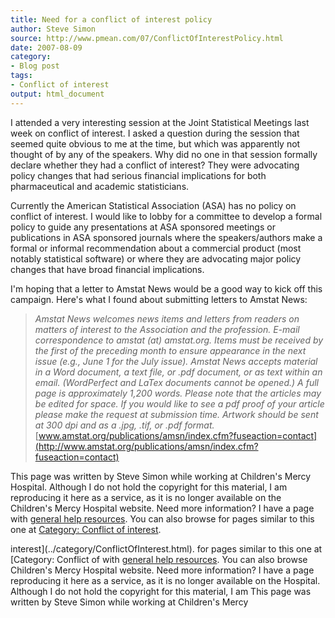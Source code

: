 ```yaml
---
title: Need for a conflict of interest policy
author: Steve Simon
source: http://www.pmean.com/07/ConflictOfInterestPolicy.html
date: 2007-08-09
category:
- Blog post
tags:
- Conflict of interest
output: html_document
---
```

I attended a very interesting session at the Joint Statistical Meetings
last week on conflict of interest. I asked a question during the session
that seemed quite obvious to me at the time, but which was apparently
not thought of by any of the speakers. Why did no one in that session
formally declare whether they had a conflict of interest? They were
advocating policy changes that had serious financial implications for
both pharmaceutical and academic statisticians.

Currently the American Statistical Association (ASA) has no policy on
conflict of interest. I would like to lobby for a committee to develop a
formal policy to guide any presentations at ASA sponsored meetings or
publications in ASA sponsored journals where the speakers/authors make a
formal or informal recommendation about a commercial product (most
notably statistical software) or where they are advocating major policy
changes that have broad financial implications.

I\'m hoping that a letter to Amstat News would be a good way to kick off
this campaign. Here\'s what I found about submitting letters to Amstat
News:

> *Amstat News* *welcomes news items and letters from readers on matters
> of interest to the Association and the profession. E-mail
> correspondence to amstat (at) amstat.org. Items must be received by
> the first of the preceding month to ensure appearance in the next
> issue (e.g., June 1 for the July issue).* *Amstat News* *accepts
> material in a Word document, a text file, or .pdf document, or as text
> within an email. (WordPerfect and LaTex documents cannot be opened.) A
> full page is approximately 1,200 words. Please note that the articles
> may be edited for space. If you would like to see a pdf proof of your
> article please make the request at submission time. Artwork should be
> sent at 300 dpi and as a .jpg, .tif, or .pdf format.*
> [www.amstat.org/publications/amsn/index.cfm?fuseaction=contact](http://www.amstat.org/publications/amsn/index.cfm?fuseaction=contact)

This page was written by Steve Simon while working at Children\'s Mercy
Hospital. Although I do not hold the copyright for this material, I am
reproducing it here as a service, as it is no longer available on the
Children\'s Mercy Hospital website. Need more information? I have a page
with [general help resources](../GeneralHelp.html). You can also browse
for pages similar to this one at [Category: Conflict of
interest](../category/ConflictOfInterest.html).
<!---More--->
interest](../category/ConflictOfInterest.html).
for pages similar to this one at [Category: Conflict of
with [general help resources](../GeneralHelp.html). You can also browse
Children\'s Mercy Hospital website. Need more information? I have a page
reproducing it here as a service, as it is no longer available on the
Hospital. Although I do not hold the copyright for this material, I am
This page was written by Steve Simon while working at Children\'s Mercy

<!---Do not use
**[StATS]:** **Need for a conflict of interest
This page was written by Steve Simon while working at Children\'s Mercy
Hospital. Although I do not hold the copyright for this material, I am
reproducing it here as a service, as it is no longer available on the
Children\'s Mercy Hospital website. Need more information? I have a page
with [general help resources](../GeneralHelp.html). You can also browse
for pages similar to this one at [Category: Conflict of
interest](../category/ConflictOfInterest.html).
--->

